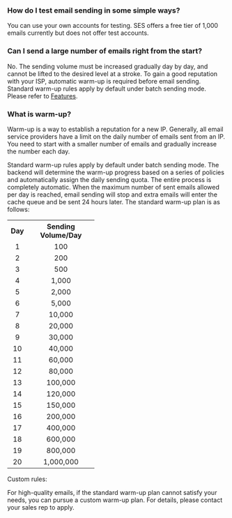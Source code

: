 [](id:que1) 
### How do I test email sending in some simple ways?
You can use your own accounts for testing. SES offers a free tier of 1,000 emails currently but does not offer test accounts.

[](id:que5) 
### Can I send a large number of emails right from the start?
No. The sending volume must be increased gradually day by day, and cannot be lifted to the desired level at a stroke. To gain a good reputation with your ISP, automatic warm-up is required before email sending. Standard warm-up rules apply by default under batch sending mode. Please refer to [Features](https://intl.cloud.tencent.com/document/product/1084/43285).

[](id:que6) 
### What is warm-up?
Warm-up is a way to establish a reputation for a new IP. Generally, all email service providers have a limit on the daily number of emails sent from an IP. You need to start with a smaller number of emails and gradually increase the number each day.

[](id:que7) 
Standard warm-up rules apply by default under batch sending mode. The backend will determine the warm-up progress based on a series of policies and automatically assign the daily sending quota. The entire process is completely automatic. When the maximum number of sent emails allowed per day is reached, email sending will stop and extra emails will enter the cache queue and be sent 24 hours later. The standard warm-up plan is as follows:
<table style="width: 200px;">
   <tr>
      <th width="0px" style="text-align:center">Day</td>
      <th width="0px" style="text-align:center">Sending Volume/Day</td>
   </tr>
	<tr>
		<td style="text-align:center"style="text-align:center">1</td>
		<td style="text-align:center">100</td>
	</tr>
	<tr>
		<td style="text-align:center">2</td>
		<td style="text-align:center"sdval="200" >200</td>
	</tr>
	<tr>
		<td style="text-align:center">3</td>
		<td style="text-align:center"sdval="500" >500</td>
	</tr>
	<tr>
		<td style="text-align:center">4</td>
		<td style="text-align:center"sdval="1000" >1,000</td>
	</tr>
	<tr>
		<td style="text-align:center">5</td>
		<td style="text-align:center"sdval="2000" >2,000</td>
	</tr>
	<tr>
		<td style="text-align:center">6</td>
		<td style="text-align:center"sdval="5000" >5,000</td>
	</tr>
	<tr>
		<td style="text-align:center">7</td>
		<td style="text-align:center"sdval="10,000" >10,000</td>
	</tr>
	<tr>
		<td style="text-align:center">8</td>
		<td style="text-align:center"sdval="20,000" >20,000</td>
	</tr>
	<tr>
		<td style="text-align:center">9</td>
		<td style="text-align:center"sdval="30000" >30,000</td>
	</tr>
	<tr>
		<td style="text-align:center">10</td>
		<td style="text-align:center"sdval="40000" >40,000</td>
	</tr>
	<tr>
		<td style="text-align:center">11</td>
		<td style="text-align:center"sdval="60000" >60,000</td>
	</tr>
	<tr>
		<td style="text-align:center">12</td>
		<td style="text-align:center"sdval="80000" >80,000</td>
	</tr>
	<tr>
		<td style="text-align:center">13</td>
		<td style="text-align:center"sdval="100000" >100,000</td>
	</tr>
	<tr>
		<td style="text-align:center">14</td>
		<td style="text-align:center"sdval="120000" >120,000</td>
	</tr>
	<tr>
		<td style="text-align:center">15</td>
		<td style="text-align:center"sdval="150000" >150,000</td>
	</tr>
	<tr>
		<td style="text-align:center">16</td>
		<td style="text-align:center"sdval="200000" >200,000</td>
	</tr>
	<tr>
		<td style="text-align:center">17</td>
		<td style="text-align:center"sdval="400000" >400,000</td>
	</tr>
	<tr>
		<td style="text-align:center">18</td>
		<td style="text-align:center"sdval="600000" >600,000</td>
	</tr>
	<tr>
		<td style="text-align:center">19</td>
		<td style="text-align:center"sdval="800000" >800,000</td>
	</tr>
		<tr>
		<td style="text-align:center">20</td>
		<td style="text-align:center"sdval="800000" >1,000,000</td>
	</tr>
</table>

Custom rules:

For high-quality emails, if the standard warm-up plan cannot satisfy your needs, you can pursue a custom warm-up plan. For details, please contact your sales rep to apply.

